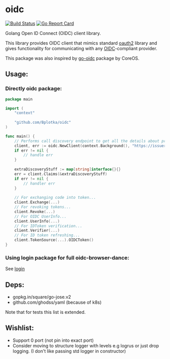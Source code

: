 # oidc
[![Build Status](https://travis-ci.org/Bplotka/oidc.svg?branch=master)](https://travis-ci.org/Bplotka/oidc) [![Go Report Card](https://goreportcard.com/badge/github.com/Bplotka/oidc)](https://goreportcard.com/report/github.com/Bplotka/oidc)

Golang Open ID Connect (OIDC) client library.

This library provides OIDC client that mimics standard [oauth2](https://github.com/golang/oauth2) library and gives functionality 
for communicating with any [OIDC](http://openid.net/specs/openid-connect-core-1_0.html)-compliant provider.
 
This package was also inspired by [go-oidc](https://github.com/coreos/go-oidc) package by CoreOS.

## Usage:

### Directly oidc package:

```go
package main

import (
    "context"
    
    "github.com/Bplotka/oidc"
)

func main() {
    // Performs call discovery endpoint to get all the details about provider.
    client, err := oidc.NewClient(context.Background(), "https://issuer-oidc.org")
    if err != nil {
        // handle err
    }
    
    extraDiscoveryStuff := map[string]interface{}{}
    err = client.Claims(&extraDiscoveryStuff)
    if err != nil {
        // handler err
    }
    
    // For exchanging code into token...
    client.Exchange(...)
    // For revoking tokens...
    client.Revoke(...)
    // For OIDC UserInfo...
    client.UserInfo(...)
    // For IDToken verification...
    client.Verifier(...)
    // For ID token refreshing...
    client.TokenSource(...).OIDCToken()
}
```

### Using login package for full oidc-browser-dance: 

See [login](./login/README.md)

## Deps:
- gopkg.in/square/go-jose.v2
- github.com/ghodss/yaml (because of k8s)

Note that for tests this list is extended.

## Wishlist:

* Support 0 port (not pin into exact port)
* Consider moving to structure logger with levels e.g logrus or just drop logging. (I don't like passing std logger in constructor)   